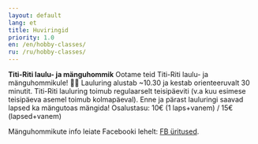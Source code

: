 ```yaml
---
layout: default
lang: et
title: Huviringid
priority: 1.0
en: /en/hobby-classes/
ru: /ru/hobby-classes/
---
```


**Titi-Riti laulu- ja mänguhommik**
Ootame teid Titi-Riti laulu- ja mänguhommikule! 🥳🥳
Lauluring alustab ~10.30 ja kestab orienteeruvalt 30 minutit.
Titi-Riti lauluring toimub regulaarselt teisipäeviti (v.a kuu esimese teisipäeva asemel toimub kolmapäeval).
Enne ja pärast lauluringi saavad lapsed ka mängutoas mängida!
Osalustasu: 10€ (1 laps+vanem) / 15€ (lapsed+vanem)

Mänguhommikute info leiate Facebooki lehelt: [FB üritused](https://www.facebook.com/pg/Torelamangutuba/events/).

